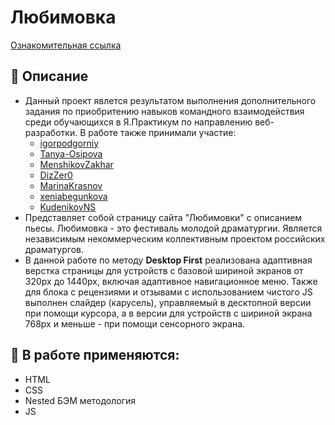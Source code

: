 # Любимовка
[Ознакомительная ссылка](https://eugenecod.github.io/lubimovka)

## :scroll: Описание
* Данный проект явлется результатом выполнения дополнительного задания по приобритению навыков командного взаимодействия среди обучающихся в Я.Практикум по направлению веб-разработки. В работе также принимали участие:
  * [igorpodgorniy](https://github.com/igorpodgorniy)
  * [Tanya-Osipova](https://github.com/Tanya-Osipova)
  * [MenshikovZakhar](https://github.com/MenshikovZakhar)
  * [DizZer0](https://https://github.com/DizZer0)
  * [MarinaKrasnov](https://github.com/MarinaKrasnov)
  * [xeniabegunkova](https://github.com/xeniabegunkova)
  * [KudenikovNS](https://github.com/KudenikovNS)
* Представляет собой страницу сайта "Любимовки" с описанием пьесы. Любимовка - это фестиваль молодой драматургии. Является независимым некоммерческим коллективным проектом российских драматургов.
* В данной работе по методу __Desktop First__ реализована адаптивная верстка страницы для устройств c базовой шириной экранов от 320px до 1440px, включая адаптивное навигационное меню. Также для блока с рецензиями и отзывами с использованием чистого JS выполнен слайдер (карусель), управляемый в десктопной версии при помощи курсора, а в версии для устройств с шириной экрана 768px и меньше - при помощи сенсорного экрана.

## :toolbox: В работе применяются:
* HTML
* CSS
* Nested БЭМ методология
* JS

